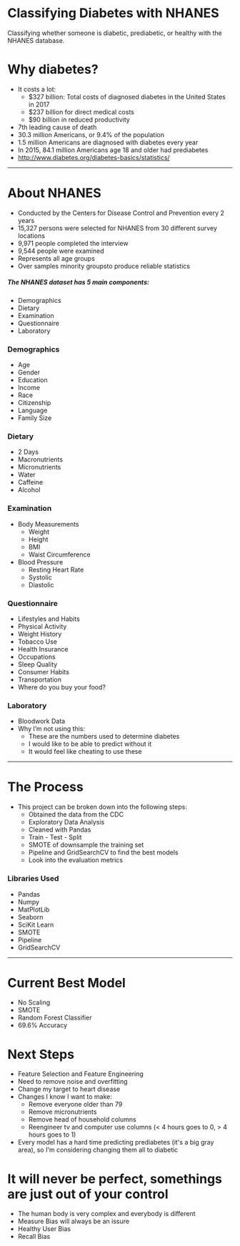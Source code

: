 # Classifying Diabetes with NHANES

Classifying whether someone is diabetic, prediabetic, or healthy with the NHANES database.

# Why diabetes?
* It costs a lot:
  * $327 billion: Total costs of diagnosed diabetes in the United States in 2017
  * $237 billion for direct medical costs
  * $90 billion in reduced productivity
* 7th leading cause of death
* 30.3 million Americans, or 9.4% of the population
* 1.5 million Americans are diagnosed with diabetes every year
* In 2015, 84.1 million Americans age 18 and older had prediabetes
* http://www.diabetes.org/diabetes-basics/statistics/

***

# About NHANES
* Conducted by the Centers for Disease Control and Prevention every 2 years
* 15,327 persons were selected for NHANES from 30 different survey locations
* 9,971 people  completed the interview
* 9,544 people were examined
* Represents all age groups
* Over samples minority groupsto produce reliable statistics


##### The NHANES dataset has 5 main components:
* Demographics
* Dietary
* Examination
* Questionnaire
* Laboratory

### Demographics
* Age
* Gender
* Education
* Income
* Race
* Citizenship
* Language
* Family Size

### Dietary
* 2 Days
* Macronutrients
* Micronutrients
* Water
* Caffeine
* Alcohol

### Examination
* Body Measurements
  * Weight
  * Height
  * BMI
  * Waist Circumference
* Blood Pressure
  * Resting Heart Rate
  * Systolic
  * Diastolic

### Questionnaire
* Lifestyles and Habits
* Physical Activity
* Weight History
* Tobacco Use
* Health Insurance
* Occupations
* Sleep Quality
* Consumer Habits
* Transportation
* Where do you buy your food?

### Laboratory
* Bloodwork Data
* Why I’m not using this:
  * These are the numbers used to determine diabetes
  * I would like to be able to predict without it
  * It would feel like cheating to use these

***

# The Process
* This project can be broken down into the following steps:
  * Obtained the data from the CDC
  * Exploratory Data Analysis
  * Cleaned with Pandas
  * Train - Test - Split
  * SMOTE of downsample the training set
  * Pipeline and GridSearchCV to find the best models
  * Look into the evaluation metrics
  
### Libraries Used
* Pandas
* Numpy
* MatPlotLib
* Seaborn
* SciKit Learn
* SMOTE
* Pipeline
* GridSearchCV
  

***

# Current Best Model
* No Scaling
* SMOTE
* Random Forest Classifier
* 69.6% Accuracy

# Next Steps
* Feature Selection and Feature Engineering
* Need to remove noise and overfitting
* Change my target to heart disease
* Changes I know I want to make:
    * Remove everyone older than 79
    * Remove micronutrients
    * Remove head of household columns
    * Reengineer tv and computer use columns (< 4 hours goes to 0, > 4 hours goes to 1)
* Every model has a hard time predicting prediabetes (it's a big gray area), so I'm considering changing them all to diabetic
        
# It will never be perfect, somethings are just out of your control
* The human body is very complex and everybody is different
* Measure Bias will always be an issure
* Healthy User Bias
* Recall Bias
